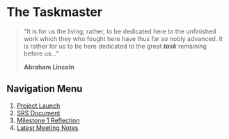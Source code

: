 # The Taskmaster

> "It is for us the living, rather, to be dedicated here to the unfinished work which they who fought here have thus far so nobly advanced. It is rather for us to be here dedicated to the great ***task*** remaining before us..."
> 
> **Abraham Lincoln**

## Navigation Menu
1. [Project Launch](docs/projectLaunch.md)
2. [SRS Document](docs/SRS.md)
3. [Milestone 1 Reflection](docs/reflections/milestone2.md)
4. [Latest Meeting Notes](docs/meeting-notes/milestone-3/meeting2.md)
